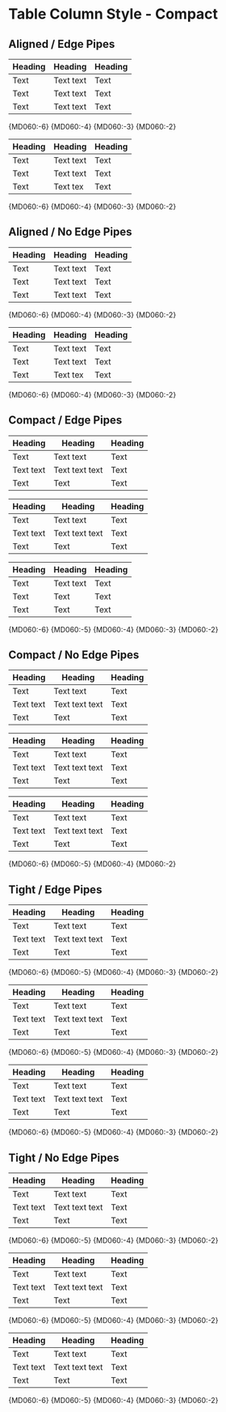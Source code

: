 # Table Column Style - Compact

## Aligned / Edge Pipes

| Heading | Heading   | Heading |
| ------- | --------- | ------- |
| Text    | Text text | Text    |
| Text    | Text text | Text    |
| Text    | Text text | Text    |

{MD060:-6} {MD060:-4} {MD060:-3} {MD060:-2}

| Heading | Heading   | Heading |
| ------- | -------- | ------- |
| Text    | Text text | Text    |
| Text     | Text text | Text   |
| Text    | Text tex | Text    |

{MD060:-6} {MD060:-4} {MD060:-3} {MD060:-2}

## Aligned / No Edge Pipes

Heading | Heading   | Heading
------- | --------- | -------
Text    | Text text | Text
Text    | Text text | Text
Text    | Text text | Text

{MD060:-6} {MD060:-4} {MD060:-3} {MD060:-2}

Heading | Heading   | Heading
------- | -------- | --------
Text    | Text text | Text
Text     | Text text | Text
Text    | Text tex | Text

{MD060:-6} {MD060:-4} {MD060:-3} {MD060:-2}

## Compact / Edge Pipes

| Heading | Heading | Heading |
| ------- | ------- | ------- |
| Text | Text text | Text |
| Text text | Text text text | Text |
| Text | Text | Text |

| Heading | Heading | Heading |
| - | - | - |
| Text | Text text | Text |
| Text text | Text text text | Text |
| Text | Text | Text |

| Heading | Heading  | Heading |
| -       |  ---     | -       |
| Text    | Text text | Text  |
|  Text |  Text  |   Text   |
| Text  |  Text |        Text |

{MD060:-6} {MD060:-5} {MD060:-4} {MD060:-3} {MD060:-2}

## Compact / No Edge Pipes

Heading | Heading | Heading
------- | ------- | -------
Text | Text text | Text
Text text | Text text text | Text
Text | Text | Text

Heading | Heading | Heading
-- | -- | --
Text | Text text | Text
Text text | Text text text | Text
Text | Text | Text

Heading | Heading  | Heading
-- |  ---  | --
Text    | Text text |  Text
Text text | Text text text | Text
Text  | Text |  Text

{MD060:-6} {MD060:-5} {MD060:-4} {MD060:-2}

## Tight / Edge Pipes

|Heading|Heading|Heading|
|-------|-------|-------|
|Text|Text text|Text|
|Text text|Text text text|Text|
|Text|Text|Text|

{MD060:-6} {MD060:-5} {MD060:-4} {MD060:-3} {MD060:-2}

|Heading|Heading|Heading|
|-|-|-|
|Text|Text text|Text|
|Text text|Text text text|Text|
|Text|Text|Text|

{MD060:-6} {MD060:-5} {MD060:-4} {MD060:-3} {MD060:-2}

|Heading|Heading |Heading|
|-------|-------|------- |
| Text|Text text |Text|
|Text text |Text text text|Text|
|Text| Text |Text|

{MD060:-6} {MD060:-5} {MD060:-4} {MD060:-3} {MD060:-2}

## Tight / No Edge Pipes

Heading|Heading|Heading
-------|-------|-------
Text|Text text|Text
Text text|Text text text|Text
Text|Text|Text

{MD060:-6} {MD060:-5} {MD060:-4} {MD060:-3} {MD060:-2}

Heading|Heading|Heading
-|-|-
Text|Text text|Text
Text text|Text text text|Text
Text|Text|Text

{MD060:-6} {MD060:-5} {MD060:-4} {MD060:-3} {MD060:-2}

Heading|Heading |Heading
-------|-------| -------
Text |Text text|Text
Text text|Text text text|Text
Text| Text |Text

{MD060:-6} {MD060:-5} {MD060:-4} {MD060:-3} {MD060:-2}

<!-- markdownlint-configure-file {
  "table-column-style": {
    "style": "compact"
  },
  "table-pipe-style": false
} -->
